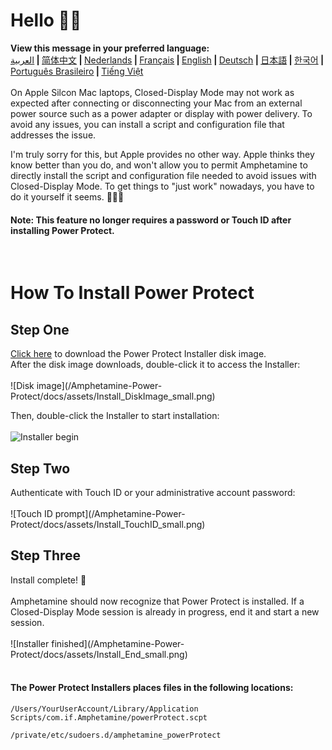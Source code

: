 # Hello 👋🏼

<b>View this message in your preferred language:</b><br><a href="https://x74353.github.io/Amphetamine-Power-Protect/Localized/PowerProtectInstall_Arabic.html">العربية</a><b> | </b><a href="https://x74353.github.io/Amphetamine-Power-Protect/Localized/PowerProtectInstall_ChineseSimplified.html">简体中文<a><b> | </b><a href="https://x74353.github.io/Amphetamine-Power-Protect/Localized/PowerProtectInstall_Dutch.html">Nederlands</a><b> | </b><a href="https://x74353.github.io/Amphetamine-Power-Protect/Localized/PowerProtectInstall_French.html">Français</a><b> | </b><a href="https://x74353.github.io/Amphetamine-Power-Protect/">English</a><b> | </b><a href="https://x74353.github.io/Amphetamine-Power-Protect/Localized/PowerProtectInstall_German.html">Deutsch</a><b> | </b><a href="https://x74353.github.io/Amphetamine-Power-Protect/Localized/PowerProtectInstall_Japanese.html">日本語</a><b> | </b><a href="https://x74353.github.io/Amphetamine-Power-Protect/Localized/PowerProtectInstall_Korean.html">한국어</a><b> | </b><a href="https://x74353.github.io/Amphetamine-Power-Protect/Localized/PowerProtectInstall_Portuguese.html">Português Brasileiro</a><b> | </b><a href="https://x74353.github.io/Amphetamine-Power-Protect/Localized/PowerProtectInstall_Vietnamese.html">Tiếng Việt</a>
<br><br>
On Apple Silcon Mac laptops, Closed-Display Mode may not work as expected after connecting or disconnecting your Mac from an external power source such as a power adapter or display with power delivery. To avoid any issues, you can install a script and configuration file that addresses the issue. 

I'm truly sorry for this, but Apple provides no other way. Apple thinks they know better than you do, and won't allow you to permit Amphetamine to directly install the script and configuration file needed to avoid issues with Closed-Display Mode. To get things to "just work" nowadays, you have to do it yourself it seems. 🔨💪🏼

<h4>Note: This feature no longer requires a password or Touch ID after installing Power Protect.</h4><br>

# How To Install Power Protect

<h2>Step One</h2>
<a href="https://raw.githubusercontent.com/x74353/Amphetamine/master/Files/PowerProtect_Script.zip">Click here</a> to download the Power Protect Installer disk image.<br>
After the disk image downloads, double-click it to access the Installer:<br><br>
![Disk image](/Amphetamine-Power-Protect/docs/assets/Install_DiskImage_small.png)


Then, double-click the Installer to start installation:
<br><br>
![Installer begin](/Amphetamine-Power-Protect/docs/assets/Install_Start_small.png)
<h2>Step Two</h2>
Authenticate with Touch ID or your administrative account password:<br><br>
![Touch ID prompt](/Amphetamine-Power-Protect/docs/assets/Install_TouchID_small.png)

<h2>Step Three</h2>
Install complete! 🎉<br><br>
Amphetamine should now recognize that Power Protect is installed. If a Closed-Display Mode session is already in progress, end it and start a new session.<br><br>
![Installer finished](/Amphetamine-Power-Protect/docs/assets/Install_End_small.png)
<br>
<br>
<h4>The Power Protect Installers places files in the following locations:</h4>

```
/Users/YourUserAccount/Library/Application Scripts/com.if.Amphetamine/powerProtect.scpt
```

```
/private/etc/sudoers.d/amphetamine_powerProtect
```
